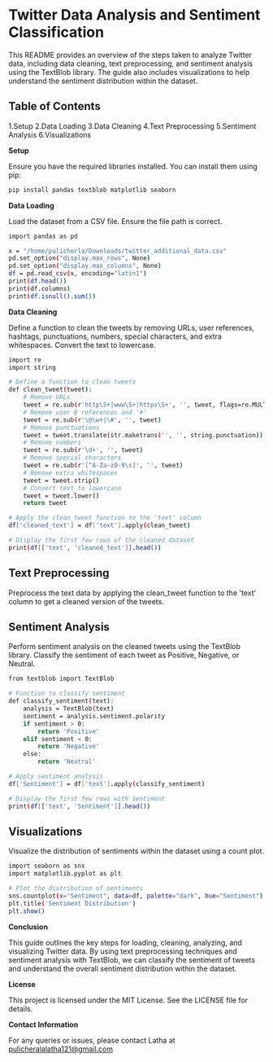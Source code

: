 # Twitter Data Analysis and Sentiment Classification

This README provides an overview of the steps taken to analyze Twitter data, including data cleaning, text preprocessing, and sentiment analysis using the TextBlob library. The guide also includes visualizations to help understand the sentiment distribution within the dataset.
## Table of Contents

  1.Setup
  2.Data Loading
  3.Data Cleaning
  4.Text Preprocessing
  5.Sentiment Analysis
  6.Visualizations

**Setup**

Ensure you have the required libraries installed. You can install them using pip:

```sh
pip install pandas textblob matplotlib seaborn
```
**Data Loading**

Load the dataset from a CSV file. Ensure the file path is correct.

```sh
import pandas as pd

x = "/home/pulicherla/Downloads/twitter_additional_data.csv"
pd.set_option("display.max_rows", None)
pd.set_option("display.max_columns", None)
df = pd.read_csv(x, encoding="latin1")
print(df.head())
print(df.columns)
print(df.isnull().sum())
```

**Data Cleaning**

Define a function to clean the tweets by removing URLs, user references, hashtags, punctuations, numbers, special characters, and extra whitespaces. Convert the text to lowercase.

```sh
import re
import string

# Define a function to clean tweets
def clean_tweet(tweet):
    # Remove URLs
    tweet = re.sub(r'http\S+|www\S+|https\S+', '', tweet, flags=re.MULTILINE)
    # Remove user @ references and '#'
    tweet = re.sub(r'\@\w+|\#', '', tweet)
    # Remove punctuations
    tweet = tweet.translate(str.maketrans('', '', string.punctuation))
    # Remove numbers
    tweet = re.sub(r'\d+', '', tweet)
    # Remove special characters
    tweet = re.sub(r'[^A-Za-z0-9\s]', '', tweet)
    # Remove extra whitespaces
    tweet = tweet.strip()
    # Convert text to lowercase
    tweet = tweet.lower()
    return tweet

# Apply the clean_tweet function to the 'text' column
df['cleaned_text'] = df['text'].apply(clean_tweet)

# Display the first few rows of the cleaned dataset
print(df[['text', 'cleaned_text']].head())
```

## Text Preprocessing

Preprocess the text data by applying the clean_tweet function to the 'text' column to get a cleaned version of the tweets.
## Sentiment Analysis

Perform sentiment analysis on the cleaned tweets using the TextBlob library. Classify the sentiment of each tweet as Positive, Negative, or Neutral.

```sh
from textblob import TextBlob

# Function to classify sentiment
def classify_sentiment(text):
    analysis = TextBlob(text)
    sentiment = analysis.sentiment.polarity
    if sentiment > 0:
        return 'Positive'
    elif sentiment < 0:
        return 'Negative'
    else:
        return 'Neutral'

# Apply sentiment analysis
df['Sentiment'] = df['text'].apply(classify_sentiment)

# Display the first few rows with sentiment
print(df[['text', 'Sentiment']].head())
```

## Visualizations

Visualize the distribution of sentiments within the dataset using a count plot.

```sh
import seaborn as sns
import matplotlib.pyplot as plt

# Plot the distribution of sentiments
sns.countplot(x="Sentiment", data=df, palette="dark", hue="Sentiment")
plt.title('Sentiment Distribution')
plt.show()
```

**Conclusion**

This guide outlines the key steps for loading, cleaning, analyzing, and visualizing Twitter data. By using text preprocessing techniques and sentiment analysis with TextBlob, we can classify the sentiment of tweets and understand the overall sentiment distribution within the dataset.


**License**

This project is licensed under the MIT License. See the LICENSE file for details.

**Contact Information**

For any queries or issues, please contact Latha at pulicheralalatha121@gmail.com













